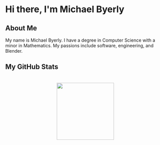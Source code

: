 # Hi there, I'm Michael Byerly

## About Me
My name is Michael Byerly.  I have a degree in Computer Science with a minor in Mathematics. My passions include software, engineering, and Blender.

## My GitHub Stats
<div style="display: flex; justify-content: center; align-items: center;">
    <img height="180px" style="margin:20px;" src="https://github-readme-streak-stats.herokuapp.com/?user=michaelbyerly" />
</div>
